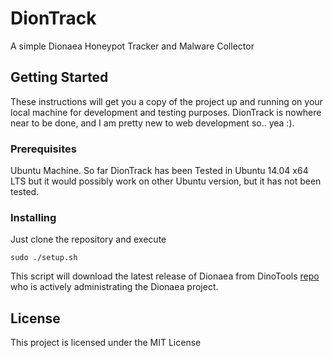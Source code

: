 # DionTrack
A simple Dionaea Honeypot Tracker and Malware Collector

## Getting Started

These instructions will get you a copy of the project up and running on your local machine for development and testing purposes.
DionTrack is nowhere near to be done, and I am pretty new to web development so.. yea :).

### Prerequisites
Ubuntu Machine. So far DionTrack has been Tested in Ubuntu 14.04 x64 LTS but it would possibly work on other Ubuntu version, but it has not been tested.

### Installing

Just clone the repository and execute
```
sudo ./setup.sh
```
This script will download the latest release of Dionaea from DinoTools [repo](https://github.com/DinoTools/dionaea) who is actively administrating the Dionaea project.

## License

This project is licensed under the MIT License

